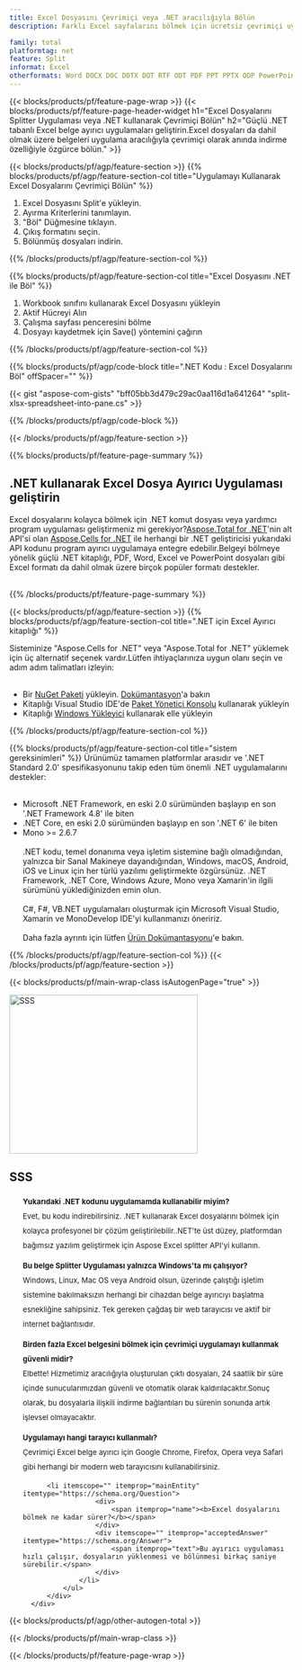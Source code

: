 ```yaml
---
title: Excel Dosyasını Çevrimiçi veya .NET aracılığıyla Bölün
description: Farklı Excel sayfalarını bölmek için ücretsiz çevrimiçi uygulama.Excel elektronik tabloları için .NET C# ayırıcı kitaplık kodu.

family: total
platformtag: net
feature: Split
informat: Excel
otherformats: Word DOCX DOC DOTX DOT RTF ODT PDF PPT PPTX ODP PowerPoint Excel XLS XLSX ODS
---
```

{{< blocks/products/pf/feature-page-wrap >}}
{{< blocks/products/pf/feature-page-header-widget h1="Excel Dosyalarını Splitter Uygulaması veya .NET kullanarak Çevrimiçi Bölün" h2="Güçlü .NET tabanlı Excel belge ayırıcı uygulamaları geliştirin.Excel dosyaları da dahil olmak üzere belgeleri uygulama aracılığıyla çevrimiçi olarak anında indirme özelliğiyle özgürce bölün." >}}


{{< blocks/products/pf/agp/feature-section >}}
{{% blocks/products/pf/agp/feature-section-col title="Uygulamayı Kullanarak Excel Dosyalarını Çevrimiçi Bölün" %}}

1. Excel Dosyasını Split'e yükleyin.
1. Ayırma Kriterlerini tanımlayın.
1. "Böl" Düğmesine tıklayın.
1. Çıkış formatını seçin.
1. Bölünmüş dosyaları indirin.

{{% /blocks/products/pf/agp/feature-section-col %}}

{{% blocks/products/pf/agp/feature-section-col title="Excel Dosyasını .NET ile Böl" %}}

1. Workbook sınıfını kullanarak Excel Dosyasını yükleyin
1. Aktif Hücreyi Alın
1. Çalışma sayfası penceresini bölme
1. Dosyayı kaydetmek için Save() yöntemini çağırın

{{% /blocks/products/pf/agp/feature-section-col %}}

{{% blocks/products/pf/agp/code-block title=".NET Kodu : Excel Dosyalarını Böl" offSpacer="" %}}

{{< gist "aspose-com-gists" "bff05bb3d479c29ac0aa116d1a641264" "split-xlsx-spreadsheet-into-pane.cs" >}}

{{% /blocks/products/pf/agp/code-block %}}

{{< /blocks/products/pf/agp/feature-section >}}

{{% blocks/products/pf/feature-page-summary %}}


<h2>.NET kullanarak Excel Dosya Ayırıcı Uygulaması geliştirin</h2>

Excel dosyalarını kolayca bölmek için .NET komut dosyası veya yardımcı program uygulaması geliştirmeniz mi gerekiyor?[Aspose.Total for .NET](https://products.aspose.com/total/tr/net/)'nin alt API'si olan [Aspose.Cells for .NET](https://products.aspose.com/cells/tr/net/) ile herhangi bir .NET geliştiricisi yukarıdaki API kodunu program ayırıcı uygulamaya entegre edebilir.Belgeyi bölmeye yönelik güçlü .NET kitaplığı, PDF, Word, Excel ve PowerPoint dosyaları gibi Excel formatı da dahil olmak üzere birçok popüler formatı destekler.<br /><br />

{{% /blocks/products/pf/feature-page-summary %}}

{{< blocks/products/pf/agp/feature-section >}}
{{% blocks/products/pf/agp/feature-section-col title=".NET için Excel Ayırıcı kitaplığı" %}}

Sisteminize "Aspose.Cells for .NET" veya "Aspose.Total for .NET" yüklemek için üç alternatif seçenek vardır.Lütfen ihtiyaçlarınıza uygun olanı seçin ve adım adım talimatları izleyin:<br /><br />

- Bir [NuGet Paketi](https://www.nuget.org/packages/Aspose.Cells/) yükleyin. [Dokümantasyon](https://docs.aspose.com/cells/net/installation/)'a bakın
- Kitaplığı Visual Studio IDE'de [Paket Yönetici Konsolu](https://docs.aspose.com/cells/net/installation/#install-asposecells-using-package-manager-gui) kullanarak yükleyin
- Kitaplığı [Windows Yükleyici](https://docs.aspose.com/cells/net/installing-aspose-cells-on-windows/) kullanarak elle yükleyin

{{% /blocks/products/pf/agp/feature-section-col %}}

{{% blocks/products/pf/agp/feature-section-col title="sistem gereksinimleri" %}}
Ürünümüz tamamen platformlar arasıdır ve '.NET Standard 2.0' spesifikasyonunu takip eden tüm önemli .NET uygulamalarını destekler:<br /><br />

- Microsoft .NET Framework, en eski 2.0 sürümünden başlayıp en son '.NET Framework 4.8' ile biten
- .NET Core, en eski 2.0 sürümünden başlayıp en son '.NET 6' ile biten
- Mono >= 2.6.7
<br /><br />
.NET kodu, temel donanıma veya işletim sistemine bağlı olmadığından, yalnızca bir Sanal Makineye dayandığından, Windows, macOS, Android, iOS ve Linux için her türlü yazılımı geliştirmekte özgürsünüz. .NET Framework, .NET Core, Windows Azure, Mono veya Xamarin'in ilgili sürümünü yüklediğinizden emin olun.<br /><br />
C#, F#, VB.NET uygulamaları oluşturmak için Microsoft Visual Studio, Xamarin ve MonoDevelop IDE'yi kullanmanızı öneririz.
<br /><br />
Daha fazla ayrıntı için lütfen [Ürün Dokümantasyonu](https://docs.aspose.com/cells/net/system-requirements/)'e bakın.

{{% /blocks/products/pf/agp/feature-section-col %}}
{{< /blocks/products/pf/agp/feature-section >}}

{{< blocks/products/pf/main-wrap-class isAutogenPage="true" >}}

<style>.howtolist li{margin-right: 0!important;line-height: 26px;position: relative;margin-bottom: 10px;font-size: 13px;list-style-type: none;}</style>
<div class="col-md-12 tl bg-gray-dark howtolist section">
  <a class="anchor" name="faqpage"></a>
  <div class="container tl dflex" itemscope="" itemtype="https://schema.org/FAQPage">
      <div class="col-md-4 howtosectiongfx">
          <img class="social-panel-hide-on-mobile" src="https://www.groupdocs.cloud/templates/brand/images/groupdocs/conversion/groupdocs_conversion-brand.png" alt="SSS" width="335" height="283">
      </div>
      <div class="howtosection col-md-8">
          <div>
              <h2>SSS</h2>
               <ul>
                  <li itemscope="" itemprop="mainEntity" itemtype="https://schema.org/Question">
                      <div>
                          <span itemprop="name"><b>Yukarıdaki .NET kodunu uygulamamda kullanabilir miyim?</b></span>
                      </div>
                      <div itemscope="" itemprop="acceptedAnswer" itemtype="https://schema.org/Answer">
                          <span itemprop="text">Evet, bu kodu indirebilirsiniz. .NET kullanarak Excel dosyalarını bölmek için kolayca profesyonel bir çözüm geliştirilebilir..NET'te üst düzey, platformdan bağımsız yazılım geliştirmek için Aspose Excel splitter API'yi kullanın.</span>
                      </div>
                  </li>
                  <li itemscope="" itemprop="mainEntity" itemtype="https://schema.org/Question">
                      <div>
                          <span itemprop="name"><b>Bu belge Splitter Uygulaması yalnızca Windows'ta mı çalışıyor?</b></span>
                      </div>
                      <div itemscope="" itemprop="acceptedAnswer" itemtype="https://schema.org/Answer">
                          <span itemprop="text">Windows, Linux, Mac OS veya Android olsun, üzerinde çalıştığı işletim sistemine bakılmaksızın herhangi bir cihazdan belge ayırıcıyı başlatma esnekliğine sahipsiniz. Tek gereken çağdaş bir web tarayıcısı ve aktif bir internet bağlantısıdır.</span>
                      </div>
                  </li>
                  <li itemscope="" itemprop="mainEntity" itemtype="https://schema.org/Question">
                      <div>
                          <span itemprop="name"><b>Birden fazla Excel belgesini bölmek için çevrimiçi uygulamayı kullanmak güvenli midir?</b></span>
                      </div>
                      <div itemscope="" itemprop="acceptedAnswer" itemtype="https://schema.org/Answer">
                          <span itemprop="text">Elbette! Hizmetimiz aracılığıyla oluşturulan çıktı dosyaları, 24 saatlik bir süre içinde sunucularımızdan güvenli ve otomatik olarak kaldırılacaktır.Sonuç olarak, bu dosyalarla ilişkili indirme bağlantıları bu sürenin sonunda artık işlevsel olmayacaktır.</span>
                      </div>
                  </li>                 
                  <li itemscope="" itemprop="mainEntity" itemtype="https://schema.org/Question">
                      <div>
                          <span itemprop="name"><b>Uygulamayı hangi tarayıcı kullanmalı?</b></span>
                      </div>
                      <div itemscope="" itemprop="acceptedAnswer" itemtype="https://schema.org/Answer">
                          <span itemprop="text">Çevrimiçi Excel belge ayırıcı için Google Chrome, Firefox, Opera veya Safari gibi herhangi bir modern web tarayıcısını kullanabilirsiniz.</span>
                      </div>
                  </li>
 		  
 		  <li itemscope="" itemprop="mainEntity" itemtype="https://schema.org/Question">
                      <div>
                          <span itemprop="name"><b>Excel dosyalarını bölmek ne kadar sürer?</b></span>
                      </div>
                      <div itemscope="" itemprop="acceptedAnswer" itemtype="https://schema.org/Answer">
                          <span itemprop="text">Bu ayırıcı uygulaması hızlı çalışır, dosyaların yüklenmesi ve bölünmesi birkaç saniye sürebilir.</span>
                      </div>
                  </li>
              </ul>
          </div>
      </div>
  </div>

{{< blocks/products/pf/agp/other-autogen-total >}}

{{< /blocks/products/pf/main-wrap-class >}}

{{< /blocks/products/pf/feature-page-wrap >}}